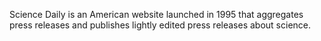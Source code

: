 Science Daily is an American website launched in 1995 that aggregates press releases and publishes lightly edited press releases about science.